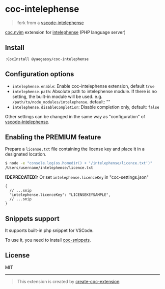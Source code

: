 # coc-intelephense

> fork from a [vscode-intelephense](https://github.com/bmewburn/vscode-intelephense)

[coc.nvim](https://github.com/neoclide/coc.nvim) extension for [intelephense](https://intelephense.com/) (PHP language server)

## Install

```vim
:CocInstall @yaegassy/coc-intelephense
```

## Configuration options

- `intelephense.enable`: Enable coc-intelephense extension, default `true`
- `intelephense.path`: Absolute path to intelephense module. If there is no setting, the built-in module will be used. e.g. `/path/to/node_modules/intelephense`. default: ""
- `intelephense.disableCompletion`: Disable completion only, default: `false`

Other settings can be changed in the same way as "configuration" of [vscode-intelephense](https://github.com/bmewburn/vscode-intelephense).

## Enabling the PREMIUM feature

Prepare a `license.txt` file containing the license key and place it in a designated location.

```sh
$ node -e "console.log(os.homedir() + '/intelephense/licence.txt')"
/Users/username/intelephense/licence.txt
```

**[DEPRECATED]:** Or set `intelephense.licenceKey` in "coc-settings.json"

```jsonc
{
  // ...snip
  "intelephense.licenceKey": "LICENSEKEYSAMPLE",
  // ...snip
}
```

## Snippets support

It supports built-in php snippet for VSCode.

To use it, you need to install [coc-snippets](https://github.com/neoclide/coc-snippets).

## License

MIT

----

> This extension is created by [create-coc-extension](https://github.com/fannheyward/create-coc-extension)

